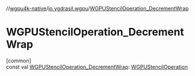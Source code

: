 //[wgpu4k-native](../../index.md)/[io.ygdrasil.wgpu](index.md)/[WGPUStencilOperation_DecrementWrap](-w-g-p-u-stencil-operation_-decrement-wrap.md)

# WGPUStencilOperation_DecrementWrap

[common]\
const val [WGPUStencilOperation_DecrementWrap](-w-g-p-u-stencil-operation_-decrement-wrap.md): [WGPUStencilOperation](-w-g-p-u-stencil-operation/index.md)